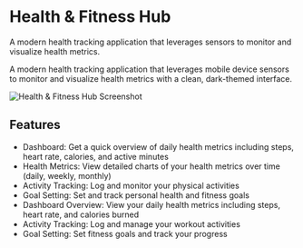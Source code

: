 # Health & Fitness Hub
A modern health tracking application that leverages sensors to monitor and visualize health metrics.

A modern health tracking application that leverages mobile device sensors to monitor and visualize health metrics with a clean, dark-themed interface.

![Health & Fitness Hub Screenshot](https://imagekit.io/tools/asset-public-link/?detail=%7B%22name%22%3A%22Health%20track%20dashboard.png%22%2C%22type%22%3A%22image%2Fpng%22%2C%22signedurl_expire%22%3A%222028-04-08T18%3A36%3A40.299Z%22%2C%22signedUrl%22%3A%22https%3A%2F%2Fmedia-hosting.imagekit.io%2Fd769bf05fe204868%2FHealth%2520track%2520dashboard.png%3FExpires%3D1838831800%26Key-Pair-Id%3DK2ZIVPTIP2VGHC%26Signature%3De2uq2GQUhr0wHy3kQKbIvyL2lYtJA9Lrqlzm0qWbaxmyyWnphiawoM3t2g7yaLZSheotlV11OI41AEVyBqljHBDDAN6ItW4eq8vCyBZXx9depcmMyv5HFEw~UI8GOpUlRoTrudBpMWjASt7e5F7E0HYP1E~Kirie4qBNevRW4tvZyqREBUX8Sfh9HcpQ46E5CdlmDqSeXypWxjx~nDYLB73NDIK5pxFT2H8Q~K3Ewv5fO92m-WSRcPtrMM3KBixVV6TYITnGu9btJDTpMSKcwuzlKvbdNge8JsqFnJRNVFBWDo7InhGRzmW9ApQDHi1ybATSJEK2KpwjtpwLvACs7w__%22%7D)

## Features
- Dashboard: Get a quick overview of daily health metrics including steps, heart rate, calories, and active minutes
- Health Metrics: View detailed charts of your health metrics over time (daily, weekly, monthly)
- Activity Tracking: Log and monitor your physical activities
- Goal Setting: Set and track personal health and fitness goals
- Dashboard Overview: View your daily health metrics including steps, heart rate, and calories burned
- Activity Tracking: Log and manage your workout activities
- Goal Setting: Set fitness goals and track your progress
